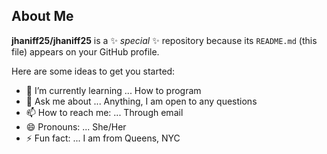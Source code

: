 ## About Me


**jhaniff25/jhaniff25** is a ✨ _special_ ✨ repository because its `README.md` (this file) appears on your GitHub profile.

Here are some ideas to get you started:

- 🌱 I’m currently learning ... How to program
- 💬 Ask me about ... Anything, I am open to any questions
- 📫 How to reach me: ... Through email
- 😄 Pronouns: ... She/Her
- ⚡ Fun fact: ... I am from Queens, NYC

